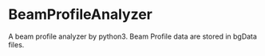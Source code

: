 # BeamProfileAnalyzer
A beam profile analyzer by python3. Beam Profile data are stored in bgData files.
